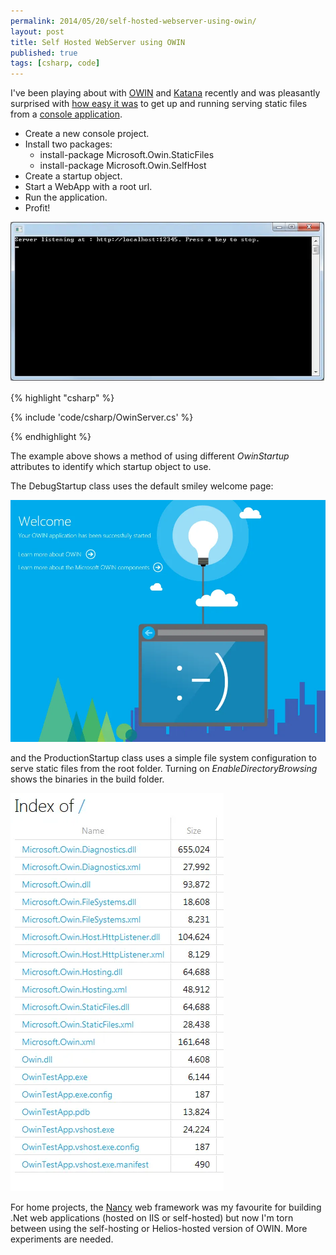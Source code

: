 ```yaml
---
permalink: 2014/05/20/self-hosted-webserver-using-owin/
layout: post
title: Self Hosted WebServer using OWIN
published: true
tags: [csharp, code]
---
```


I've been playing about with [OWIN](http://owin.org/) and [Katana](http://msdn.microsoft.com/en-us/magazine/dn451439.aspx)
recently and was pleasantly surprised with [how easy it was](http://www.asp.net/aspnet/overview/owin-and-katana/an-overview-of-project-katana)
to get up and running serving static files from a [console application](http://www.asp.net/aspnet/overview/owin-and-katana/getting-started-with-owin-and-katana).

- Create a new console project.
- Install two packages:
  - install-package Microsoft.Owin.StaticFiles
  - install-package Microsoft.Owin.SelfHost
- Create a startup object.
- Start a WebApp with a root url.
- Run the application.
- Profit!

![console](/img/posts/self-hosted-webserver-using-owin/console.webp)

{% highlight "csharp" %}

{% include 'code/csharp/OwinServer.cs' %}

{% endhighlight %}

The example above shows a method of using different _OwinStartup_ attributes
to identify which startup object to use.

The DebugStartup class uses the default smiley welcome page:

![welcome](/img/posts/self-hosted-webserver-using-owin/index-welcome.webp)

and the ProductionStartup class uses a simple file system configuration to
serve static files from the root folder. Turning on _EnableDirectoryBrowsing_
shows the binaries in the build folder.

![listing](/img/posts/self-hosted-webserver-using-owin/index-browse-folder.webp)

For home projects, the [Nancy](http://nancyfx.org/) web framework was my
favourite for building .Net web applications (hosted on IIS or self-hosted)
but now I'm torn between using the self-hosting or Helios-hosted version of
OWIN. More experiments are needed.

